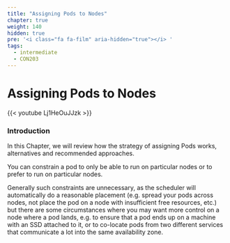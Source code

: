 ```yaml
---
title: "Assigning Pods to Nodes"
chapter: true
weight: 140
hidden: true
pre: '<i class="fa fa-film" aria-hidden="true"></i> '
tags:
  - intermediate
  - CON203
---
```


# Assigning Pods to Nodes

{{< youtube Lj1HeOuJJzk >}}

### Introduction

In this Chapter, we will review how the strategy of assigning Pods works, alternatives and recommended approaches.

You can constrain a pod to only be able to run on particular nodes or to prefer to run on particular nodes.

Generally such constraints are unnecessary, as the scheduler will automatically do a reasonable placement (e.g. spread your pods across nodes, not place the pod on a node with insufficient free resources, etc.) but there are some circumstances where you may want more
control on a node where a pod lands, e.g. to ensure that a pod ends up on a machine with an SSD attached to it, or to co-locate pods from two different services that communicate a lot into the same availability zone.
